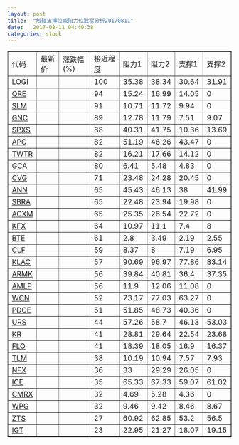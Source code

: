 ```yaml
---
layout: post
title:  "触碰支撑位或阻力位股票分析20170811"
date:   2017-08-11 04:40:38
categories: stock
---
```

<script type="text/javascript">
var stockList = []
stockList.push('gb_logi');
stockList.push('gb_qre');
stockList.push('gb_slm');
stockList.push('gb_gnc');
stockList.push('gb_spxs');
stockList.push('gb_apc');
stockList.push('gb_twtr');
stockList.push('gb_gca');
stockList.push('gb_cvg');
stockList.push('gb_ann');
stockList.push('gb_sbra');
stockList.push('gb_acxm');
stockList.push('gb_kfx');
stockList.push('gb_bte');
stockList.push('gb_clf');
stockList.push('gb_klac');
stockList.push('gb_armk');
stockList.push('gb_amlp');
stockList.push('gb_wcn');
stockList.push('gb_pdce');
stockList.push('gb_urs');
stockList.push('gb_kr');
stockList.push('gb_flo');
stockList.push('gb_tlm');
stockList.push('gb_nfx');
stockList.push('gb_ice');
stockList.push('gb_cmrx');
stockList.push('gb_wpg');
stockList.push('gb_zts');
stockList.push('gb_igt');
</script>
<table border="1">
 <tr>
 <td>代码</td>
 <td>最新价</td>
 <td>涨跌幅(%)</td>
 <td>接近程度</td>
 <td>阻力1</td>
 <td>阻力2</td>
 <td>支撑1</td>
 <td>支撑2</td>
</tr>
  <tr id="logi" class="red">
  <td><a href="http://stock.finance.sina.com.cn/usstock/quotes/LOGI.html" target="_blank">LOGI</a></td><td></td><td></td><td>100</td><td>35.38</td><td>38.34</td><td>30.64</td><td>31.91</td></tr>
  <tr id="qre" class="red">
  <td><a href="http://stock.finance.sina.com.cn/usstock/quotes/QRE.html" target="_blank">QRE</a></td><td></td><td></td><td>94</td><td>15.24</td><td>16.99</td><td>14.05</td><td>0</td></tr>
  <tr id="slm" class="red">
  <td><a href="http://stock.finance.sina.com.cn/usstock/quotes/SLM.html" target="_blank">SLM</a></td><td></td><td></td><td>91</td><td>10.71</td><td>11.72</td><td>9.94</td><td>0</td></tr>
  <tr id="gnc" class="green">
  <td><a href="http://stock.finance.sina.com.cn/usstock/quotes/GNC.html" target="_blank">GNC</a></td><td></td><td></td><td>89</td><td>12.78</td><td>11.79</td><td>7.51</td><td>9.07</td></tr>
  <tr id="spxs" class="red">
  <td><a href="http://stock.finance.sina.com.cn/usstock/quotes/SPXS.html" target="_blank">SPXS</a></td><td></td><td></td><td>88</td><td>40.31</td><td>41.75</td><td>10.36</td><td>13.69</td></tr>
  <tr id="apc" class="green">
  <td><a href="http://stock.finance.sina.com.cn/usstock/quotes/APC.html" target="_blank">APC</a></td><td></td><td></td><td>82</td><td>51.19</td><td>46.26</td><td>43.47</td><td>0</td></tr>
  <tr id="twtr" class="red">
  <td><a href="http://stock.finance.sina.com.cn/usstock/quotes/TWTR.html" target="_blank">TWTR</a></td><td></td><td></td><td>82</td><td>16.21</td><td>17.66</td><td>14.12</td><td>0</td></tr>
  <tr id="gca" class="green">
  <td><a href="http://stock.finance.sina.com.cn/usstock/quotes/GCA.html" target="_blank">GCA</a></td><td></td><td></td><td>80</td><td>6.41</td><td>5.48</td><td>4.83</td><td>0</td></tr>
  <tr id="cvg" class="red">
  <td><a href="http://stock.finance.sina.com.cn/usstock/quotes/CVG.html" target="_blank">CVG</a></td><td></td><td></td><td>71</td><td>23.48</td><td>24.28</td><td>20.45</td><td>0</td></tr>
  <tr id="ann" class="red">
  <td><a href="http://stock.finance.sina.com.cn/usstock/quotes/ANN.html" target="_blank">ANN</a></td><td></td><td></td><td>65</td><td>45.43</td><td>46.13</td><td>38</td><td>41.99</td></tr>
  <tr id="sbra" class="red">
  <td><a href="http://stock.finance.sina.com.cn/usstock/quotes/SBRA.html" target="_blank">SBRA</a></td><td></td><td></td><td>65</td><td>22.48</td><td>23.94</td><td>19.98</td><td>0</td></tr>
  <tr id="acxm" class="green">
  <td><a href="http://stock.finance.sina.com.cn/usstock/quotes/ACXM.html" target="_blank">ACXM</a></td><td></td><td></td><td>65</td><td>25.35</td><td>26.54</td><td>22.72</td><td>0</td></tr>
  <tr id="kfx" class="green">
  <td><a href="http://stock.finance.sina.com.cn/usstock/quotes/KFX.html" target="_blank">KFX</a></td><td></td><td></td><td>64</td><td>10.97</td><td>11.1</td><td>7.4</td><td>8</td></tr>
  <tr id="bte" class="green">
  <td><a href="http://stock.finance.sina.com.cn/usstock/quotes/BTE.html" target="_blank">BTE</a></td><td></td><td></td><td>61</td><td>2.8</td><td>3.49</td><td>2.19</td><td>2.55</td></tr>
  <tr id="clf" class="green">
  <td><a href="http://stock.finance.sina.com.cn/usstock/quotes/CLF.html" target="_blank">CLF</a></td><td></td><td></td><td>59</td><td>8.37</td><td>8</td><td>7.19</td><td>6.95</td></tr>
  <tr id="klac" class="red">
  <td><a href="http://stock.finance.sina.com.cn/usstock/quotes/KLAC.html" target="_blank">KLAC</a></td><td></td><td></td><td>57</td><td>90.69</td><td>96.97</td><td>77.86</td><td>83.14</td></tr>
  <tr id="armk" class="red">
  <td><a href="http://stock.finance.sina.com.cn/usstock/quotes/ARMK.html" target="_blank">ARMK</a></td><td></td><td></td><td>56</td><td>39.84</td><td>40.81</td><td>36.4</td><td>37.35</td></tr>
  <tr id="amlp" class="green">
  <td><a href="http://stock.finance.sina.com.cn/usstock/quotes/AMLP.html" target="_blank">AMLP</a></td><td></td><td></td><td>56</td><td>11.9</td><td>12.06</td><td>11.08</td><td>0</td></tr>
  <tr id="wcn" class="green">
  <td><a href="http://stock.finance.sina.com.cn/usstock/quotes/WCN.html" target="_blank">WCN</a></td><td></td><td></td><td>52</td><td>73.17</td><td>77.03</td><td>63.27</td><td>0</td></tr>
  <tr id="pdce" class="green">
  <td><a href="http://stock.finance.sina.com.cn/usstock/quotes/PDCE.html" target="_blank">PDCE</a></td><td></td><td></td><td>51</td><td>51.85</td><td>48.73</td><td>40.36</td><td>0</td></tr>
  <tr id="urs" class="green">
  <td><a href="http://stock.finance.sina.com.cn/usstock/quotes/URS.html" target="_blank">URS</a></td><td></td><td></td><td>44</td><td>57.26</td><td>58.7</td><td>46.13</td><td>53.03</td></tr>
  <tr id="kr" class="green">
  <td><a href="http://stock.finance.sina.com.cn/usstock/quotes/KR.html" target="_blank">KR</a></td><td></td><td></td><td>41</td><td>28.81</td><td>29.64</td><td>22.54</td><td>23.68</td></tr>
  <tr id="flo" class="green">
  <td><a href="http://stock.finance.sina.com.cn/usstock/quotes/FLO.html" target="_blank">FLO</a></td><td></td><td></td><td>41</td><td>18.39</td><td>18.05</td><td>16.9</td><td>16.37</td></tr>
  <tr id="tlm" class="green">
  <td><a href="http://stock.finance.sina.com.cn/usstock/quotes/TLM.html" target="_blank">TLM</a></td><td></td><td></td><td>38</td><td>10.19</td><td>10.94</td><td>7.57</td><td>7.93</td></tr>
  <tr id="nfx" class="green">
  <td><a href="http://stock.finance.sina.com.cn/usstock/quotes/NFX.html" target="_blank">NFX</a></td><td></td><td></td><td>36</td><td>33</td><td>29.29</td><td>26.05</td><td>0</td></tr>
  <tr id="ice" class="red">
  <td><a href="http://stock.finance.sina.com.cn/usstock/quotes/ICE.html" target="_blank">ICE</a></td><td></td><td></td><td>35</td><td>65.33</td><td>67.33</td><td>59.07</td><td>61.02</td></tr>
  <tr id="cmrx" class="green">
  <td><a href="http://stock.finance.sina.com.cn/usstock/quotes/CMRX.html" target="_blank">CMRX</a></td><td></td><td></td><td>32</td><td>4.69</td><td>5.28</td><td>4.36</td><td>0</td></tr>
  <tr id="wpg" class="green">
  <td><a href="http://stock.finance.sina.com.cn/usstock/quotes/WPG.html" target="_blank">WPG</a></td><td></td><td></td><td>32</td><td>9.46</td><td>9.42</td><td>8.46</td><td>8.67</td></tr>
  <tr id="zts" class="red">
  <td><a href="http://stock.finance.sina.com.cn/usstock/quotes/ZTS.html" target="_blank">ZTS</a></td><td></td><td></td><td>27</td><td>60.92</td><td>62.85</td><td>53.2</td><td>56.5</td></tr>
  <tr id="igt" class="green">
  <td><a href="http://stock.finance.sina.com.cn/usstock/quotes/IGT.html" target="_blank">IGT</a></td><td></td><td></td><td>23</td><td>22.95</td><td>21.27</td><td>18.07</td><td>19.15</td></tr>
</table>
